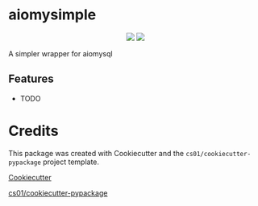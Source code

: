 # aiomysimple
<p align="center">

<a href="https://pypi.python.org/pypi/aiomysimple">
<img src="https://img.shields.io/pypi/v/aiomysimple.svg" /></a>
<a href="https://travis-ci.org/Starwort/aiomysimple"><img src="https://travis-ci.org/Starwort/aiomysimple.svg?branch=master" /></a>
</p>
A simpler wrapper for aiomysql

## Features
-   TODO

# Credits
This package was created with Cookiecutter and the `cs01/cookiecutter-pypackage` project template.

[Cookiecutter](https://github.com/audreyr/cookiecutter)

[cs01/cookiecutter-pypackage](https://github.com/cs01/cookiecutter-pypackage)
